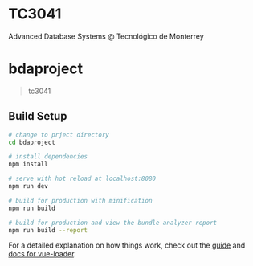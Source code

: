 # TC3041
Advanced Database Systems @ Tecnológico de Monterrey

# bdaproject

> tc3041

## Build Setup

``` bash
# change to prject directory
cd bdaproject

# install dependencies
npm install

# serve with hot reload at localhost:8080
npm run dev

# build for production with minification
npm run build

# build for production and view the bundle analyzer report
npm run build --report
```

For a detailed explanation on how things work, check out the [guide](http://vuejs-templates.github.io/webpack/) and [docs for vue-loader](http://vuejs.github.io/vue-loader).
